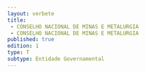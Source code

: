 ```yaml
---
layout: verbete
title:
 - CONSELHO NACIONAL DE MINAS E METALURGIA
 - CONSELHO NACIONAL DE MINAS E METALURGIA
published: true
edition: 1  
type: T
subtype: Entidade Governamental
---
```


